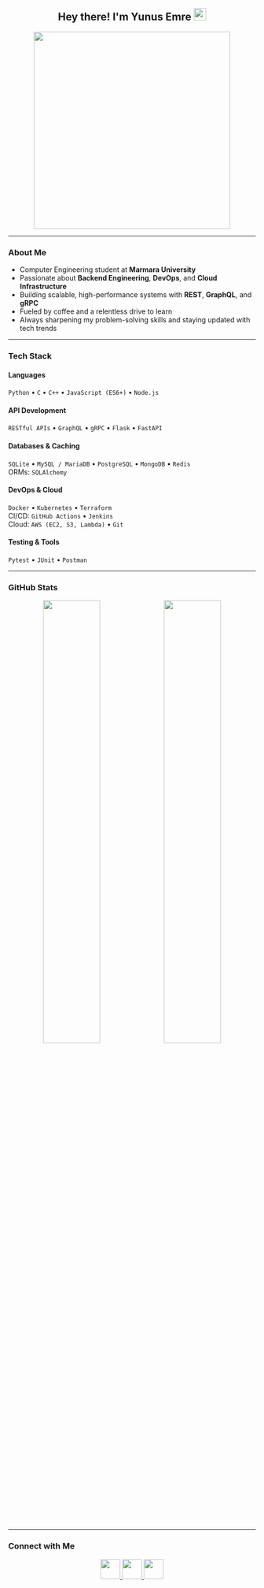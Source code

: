 <h2 align="center">Hey there! I'm Yunus Emre <img src="https://github.com/yunustechin/yunustechin/blob/master/Hi.gif" width="25"></h2>

<p align="center">
  <img src="https://media0.giphy.com/media/qgQUggAC3Pfv687qPC/giphy.gif" width="400"/>
</p>

---

### About Me

- Computer Engineering student at **Marmara University**  
- Passionate about **Backend Engineering**, **DevOps**, and **Cloud Infrastructure**  
- Building scalable, high-performance systems with **REST**, **GraphQL**, and **gRPC**  
- Fueled by coffee and a relentless drive to learn  
- Always sharpening my problem-solving skills and staying updated with tech trends

---

### Tech Stack

#### Languages
`Python` • `C` • `C++` • `JavaScript (ES6+)` • `Node.js`

#### API Development
`RESTful APIs` • `GraphQL` • `gRPC` • `Flask` • `FastAPI`

#### Databases & Caching
`SQLite` • `MySQL / MariaDB` • `PostgreSQL` • `MongoDB` • `Redis`  
ORMs: `SQLAlchemy`

#### DevOps & Cloud
`Docker` • `Kubernetes` • `Terraform`  
CI/CD: `GitHub Actions` • `Jenkins`  
Cloud: `AWS (EC2, S3, Lambda)` • `Git`

#### Testing & Tools
`Pytest` • `JUnit` • `Postman`

---

### GitHub Stats

<p align="center">
  <img src="https://github-readme-stats.vercel.app/api?username=yunustechin&show_icons=true&theme=dark&count_private=true&hide_border=true" width="48%"/>
  <img src="https://github-readme-stats.vercel.app/api/top-langs/?username=yunustechin&layout=compact&theme=dark&hide_border=true" width="48%"/>
</p>

---

### Connect with Me

<p align="center"> 
  <a href="https://github.com/yunustechin" target="_blank">
    <img src="https://img.icons8.com/plasticine/100/000000/github.png" width="40"/>
  </a>  
  <a href="https://www.linkedin.com/in/yunus-emre-g%C3%BCltekin-5884b2332/" target="_blank">
    <img src="https://img.icons8.com/plasticine/100/000000/linkedin.png" width="40"/>
  </a>  
  <a href="mailto:yunustechin@gmail.com" target="_blank">
    <img src="https://img.icons8.com/plasticine/100/000000/gmail.png" width="40"/>
  </a>
</p>
